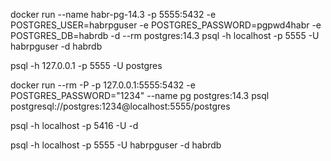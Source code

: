 docker run --name habr-pg-14.3 -p 5555:5432 -e POSTGRES_USER=habrpguser -e POSTGRES_PASSWORD=pgpwd4habr -e POSTGRES_DB=habrdb -d --rm postgres:14.3
psql -h localhost -p 5555 -U habrpguser -d habrdb


psql -h 127.0.0.1 -p 5555 -U postgres


docker run --rm -P -p 127.0.0.1:5555:5432 -e POSTGRES_PASSWORD="1234" --name pg postgres:14.3
psql postgresql://postgres:1234@localhost:5555/postgres


psql -h localhost -p 5416 -U <my-user> -d <my-database>

psql -h localhost -p 5555 -U habrpguser -d habrdb